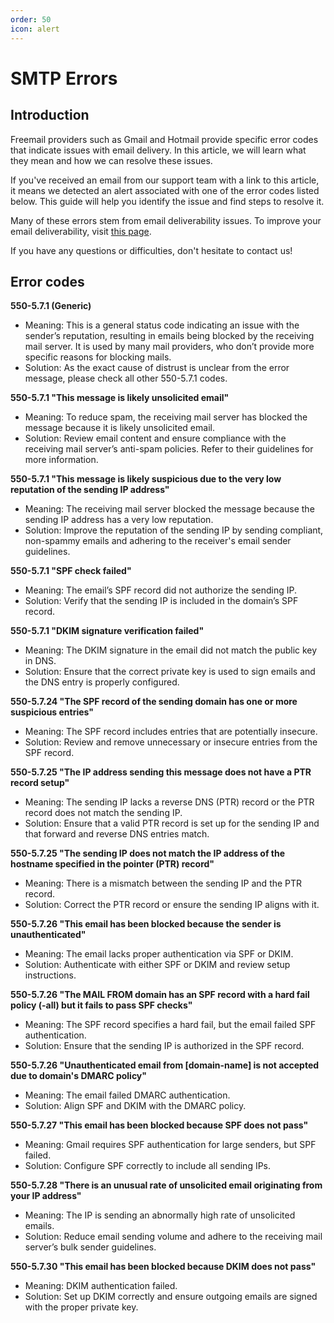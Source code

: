 ```yaml
---
order: 50
icon: alert
---
```


# SMTP Errors

## Introduction ##

Freemail providers such as Gmail and Hotmail provide specific error codes that indicate issues with email delivery. In this article, we will learn what they mean and how we can resolve these issues.

If you've received an email from our support team with a link to this article, it means we detected an alert associated with one of the error codes listed below. This guide will help you identify the issue and find steps to resolve it.

Many of these errors stem from email deliverability issues. To improve your email deliverability, visit [this page](https://docs.turbostack.app/turbostack_configuration/mail/deliverability/ "this page").

If you have any questions or difficulties, don't hesitate to contact us!

## Error codes ##

**550-5.7.1 (Generic)**

- Meaning: This is a general status code indicating an issue with the sender’s reputation, resulting in emails being blocked by the receiving mail server. It is used by many mail providers, who don’t provide more specific reasons for blocking mails.
- Solution: As the exact cause of distrust is unclear from the error message, please check all other 550-5.7.1 codes. 

**550-5.7.1 "This message is likely unsolicited email"**

- Meaning: To reduce spam, the receiving mail server has blocked the message because it is likely unsolicited email.
- Solution: Review email content and ensure compliance with the receiving mail server’s anti-spam policies. Refer to their guidelines for more information. 

**550-5.7.1 "This message is likely suspicious due to the very low reputation of the sending IP address"**

- Meaning: The receiving mail server blocked the message because the sending IP address has a very low reputation.
- Solution: Improve the reputation of the sending IP by sending compliant, non-spammy emails and adhering to the receiver's email sender guidelines. 

**550-5.7.1 "SPF check failed"**

- Meaning: The email’s SPF record did not authorize the sending IP.
- Solution: Verify that the sending IP is included in the domain’s SPF record. 

**550-5.7.1 "DKIM signature verification failed"**

- Meaning: The DKIM signature in the email did not match the public key in DNS.
- Solution: Ensure that the correct private key is used to sign emails and the DNS entry is properly configured. 

**550-5.7.24 "The SPF record of the sending domain has one or more suspicious entries"**

- Meaning: The SPF record includes entries that are potentially insecure.
- Solution: Review and remove unnecessary or insecure entries from the SPF record. 

**550-5.7.25 "The IP address sending this message does not have a PTR record setup"**

- Meaning: The sending IP lacks a reverse DNS (PTR) record or the PTR record does not match the sending IP.
- Solution: Ensure that a valid PTR record is set up for the sending IP and that forward and reverse DNS entries match. 

**550-5.7.25 "The sending IP does not match the IP address of the hostname specified in the pointer (PTR) record"**

- Meaning: There is a mismatch between the sending IP and the PTR record.
- Solution: Correct the PTR record or ensure the sending IP aligns with it. 

**550-5.7.26 "This email has been blocked because the sender is unauthenticated"**

- Meaning: The email lacks proper authentication via SPF or DKIM.
- Solution: Authenticate with either SPF or DKIM and review setup instructions. 

**550-5.7.26 "The MAIL FROM domain has an SPF record with a hard fail policy (-all) but it fails to pass SPF checks"**

- Meaning: The SPF record specifies a hard fail, but the email failed SPF authentication.
- Solution: Ensure that the sending IP is authorized in the SPF record. 

**550-5.7.26 "Unauthenticated email from [domain-name] is not accepted due to domain's DMARC policy"**

- Meaning: The email failed DMARC authentication.
- Solution: Align SPF and DKIM with the DMARC policy. 

**550-5.7.27 "This email has been blocked because SPF does not pass"**

- Meaning: Gmail requires SPF authentication for large senders, but SPF failed.
- Solution: Configure SPF correctly to include all sending IPs. 

**550-5.7.28 "There is an unusual rate of unsolicited email originating from your IP address"**

- Meaning: The IP is sending an abnormally high rate of unsolicited emails.
- Solution: Reduce email sending volume and adhere to the receiving mail server’s bulk sender guidelines. 

**550-5.7.30 "This email has been blocked because DKIM does not pass"**

- Meaning: DKIM authentication failed.
- Solution: Set up DKIM correctly and ensure outgoing emails are signed with the proper private key.

